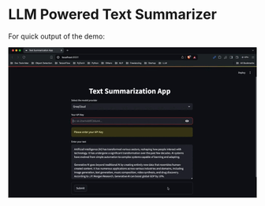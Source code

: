 # LLM Powered Text Summarizer

For quick output of the demo:
<p align="center">
  <img src="https://github.com/hirenhk15/llm-text-summarizer/blob/main/app_demo.gif" alt="animated" />
</p>
